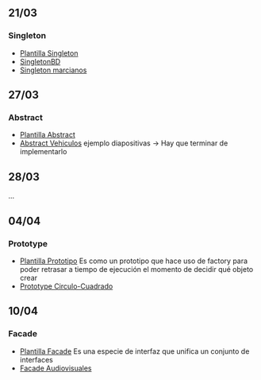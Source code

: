 ## 21/03
### Singleton
- [Plantilla Singleton](Singleton/src)
- [SingletonBD](Singleton_BD/src/singleton_bd)
- [Singleton marcianos](SingletonMarcianos/src/singletonmarcianos)

## 27/03
### Abstract
- [Plantilla Abstract](AbstractFactoryPlantilla/src)
- [Abstract Vehiculos](AbstractFactoryVehiculos) ejemplo diapositivas -> Hay que terminar de implementarlo

## 28/03
...

## 04/04
### Prototype
- [Plantilla Prototipo](Prototype/src)
Es como un prototipo que hace uso de factory para poder retrasar a tiempo de ejecución el momento de decidir qué objeto crear
- [Prototype Circulo-Cuadrado](Prototype_factory_figuras/src)

## 10/04
### Facade
- [Plantilla Facade](FacadePlantilla/src)
Es una especie de interfaz que unifica un conjunto de interfaces
- [Facade Audiovisuales](facadeAudiovisuales/src)
